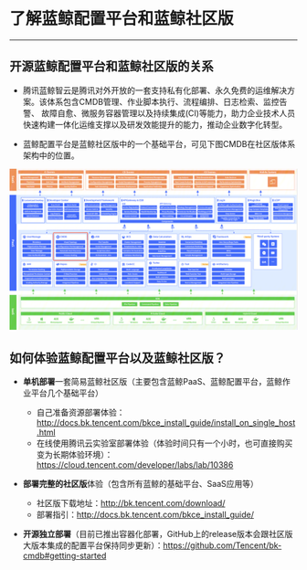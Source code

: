 # 了解蓝鲸配置平台和蓝鲸社区版

------

## 开源蓝鲸配置平台和蓝鲸社区版的关系

- 腾讯蓝鲸智云是腾讯对外开放的一套支持私有化部署、永久免费的运维解决方案。该体系包含CMDB管理、作业脚本执行、流程编排、日志检索、监控告警、
  故障自愈、微服务容器管理以及持续集成(CI)等能力，助力企业技术人员快速构建一体化运维支撑以及研发效能提升的能力，推动企业数字化转型。

- 蓝鲸配置平台是蓝鲸社区版中的一个基础平台，可见下图CMDB在社区版体系架构中的位置。

![bk-cmdb.png](../resource/img/bk.png) 

## 如何体验蓝鲸配置平台以及蓝鲸社区版？

- **单机部署**一套简易蓝鲸社区版（主要包含蓝鲸PaaS、蓝鲸配置平台，蓝鲸作业平台几个基础平台）
  - 自己准备资源部署体验：http://docs.bk.tencent.com/bkce_install_guide/install_on_single_host.html
  - 在线使用腾讯云实验室部署体验（体验时间只有一个小时，也可直接购买变为长期体验环境）：https://cloud.tencent.com/developer/labs/lab/10386
- **部署完整的社区版**体验（包含所有蓝鲸的基础平台、SaaS应用等）
  - 社区版下载地址：http://bk.tencent.com/download/
  - 部署指引：http://docs.bk.tencent.com/bkce_install_guide/

- **开源独立部署**（目前已推出容器化部署，GitHub上的release版本会跟社区版大版本集成的配置平台保持同步更新）：https://github.com/Tencent/bk-cmdb#getting-started
